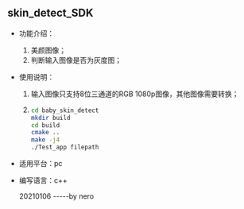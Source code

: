 ## skin_detect_SDK

- 功能介绍：

  1. 美颜图像；
  2. 判断输入图像是否为灰度图；

- 使用说明：

  1. 输入图像只支持8位三通道的RGB 1080p图像，其他图像需要转换；

  2. ```sh
     cd baby_skin_detect
     mkdir build
     cd build
     cmake ..
     make -j4
     ./Test_app filepath
     ```

- 适用平台：pc

- 编写语言：c++ 

  20210106 -----by nero
